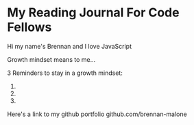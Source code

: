 # My Reading Journal For Code Fellows

Hi my name's Brennan and I love JavaScript


Growth mindset means to me...

3 Reminders to stay in a growth mindset:

1.
2.
3. 

Here's a link to my github portfolio github.com/brennan-malone
